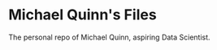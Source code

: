 Michael Quinn's Files
======================

The personal repo of Michael Quinn, aspiring Data Scientist.